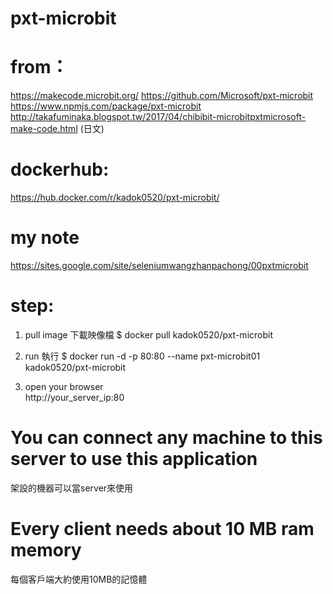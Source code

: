 # pxt-microbit
# from：
https://makecode.microbit.org/
https://github.com/Microsoft/pxt-microbit
https://www.npmjs.com/package/pxt-microbit
http://takafuminaka.blogspot.tw/2017/04/chibibit-microbitpxtmicrosoft-make-code.html (日文)

# dockerhub:
https://hub.docker.com/r/kadok0520/pxt-microbit/

# my note
https://sites.google.com/site/seleniumwangzhanpachong/00pxtmicrobit

# step:
1. pull image  下載映像檔
$ docker pull kadok0520/pxt-microbit

2. run  執行
$ docker run -d -p 80:80 --name pxt-microbit01 kadok0520/pxt-microbit

3. open your browser  
http://your_server_ip:80

# You can connect any machine to this server to use this application
架設的機器可以當server來使用

# Every client needs about 10 MB ram memory
每個客戶端大約使用10MB的記憶體
